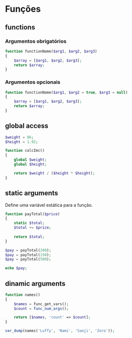 # Funções

## functions
### Argumentos obrigatórios
```php
function functionName($arg1, $arg2, $arg3)
{
	$array = [$arg1, $arg2, $arg3];
	return $array;
}
```

### Argumentos opcionais
```php
function functionName($arg1, $arg2 = true, $arg3 = null)
{
	$array = [$arg1, $arg2, $arg3];
	return $array;
}
```

## global access
```php
$weight = 86;
$height = 1.92;

function calcImc()
{
	global $weight;
	global $height;

	return $weight / ($height * $height);
}
```

## static arguments
Define uma variável estática para a função.
```php
function payTotal($price)
{
	static $total;
	$total += $price;
	
	return $total;
}

$pay = payTotal(200);
$pay = payTotal(150);
$pay = payTotal(500);

echo $pay;
```

## dinamic arguments
```php
function names()
{
	$names = func_get_vars();
	$count = func_num_args();

	return [$names, 'count' => $count];
}

var_dump(names('Luffy', 'Nami', 'Sanji', 'Zoro'));
```
<!--stackedit_data:
eyJoaXN0b3J5IjpbLTIxMjI5OTU5MTgsLTY3MzM0MjM2NywtMT
U5NzUwNTY3OCwtMTg3MTc5MjQ1M119
-->